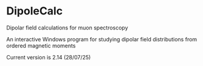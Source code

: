 # DipoleCalc
Dipolar field calculations for muon spectroscopy

An interactive Windows program for studying dipolar field distributions from ordered magnetic moments

Current version is 2.14 (28/07/25)
